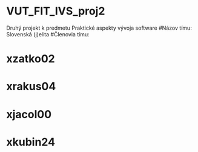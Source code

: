 # VUT_FIT_IVS_proj2
Druhý projekt k predmetu Praktické aspekty vývoja software
#Názov tímu: Slovenská (j)elita
#Členovia tímu: 		
#      			xzatko02
#			xrakus04
#			xjacol00
#			xkubin24
